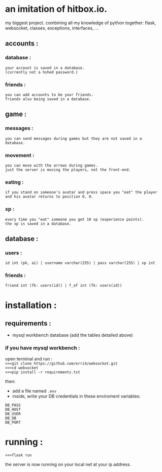 # an imitation of hitbox.io.
my biggest project. combining all my knowledge of python together: flask, websocket, classes, exceptions, interfaces, ...

## accounts :
### database :
    your account is saved in a database. 
    (currently not a hshed password.)
### friends :
    you can add accounts to be your friends.
    friends also being saved in a database.

## game :
### messages :
    you can send messages during games but they are not saved in a database.
### movement :
    you can move with the arrows during games.
    just the server is moving the players, not the front-end.
### eating :
    if you stand on someone's avatar and press space you "eat" the player and his avatar returns to position 0, 0.
### xp :
    every time you "eat" someone you get 10 xp (experience points).
    the xp is saved in a database.

## database :
### users :
    id int (pk, ai) | username varchar(255) | pass varchar(255) | xp int

### friends :
    friend int (fk: users(id)) | f_of int (fk: users(id))

# installation :
## requirements :
- mysql workbench database
(add the tables detailed above)

### if you have mysql workbench :
open terminal and run :<br>
`>>>git clone https://github.com/erri4/websocket.git`<br>
`>>>cd websocket`<br>
`>>>pip install -r requirements.txt`

then:<br>
 - add a file named `.env`
 - inside, write your DB credentials in these enviroment variables:
 ```.env
 DB_PASS
DB_HOST
DB_USER
DB_DB
DB_PORT
 ```


# running :
`>>>flask run`

the server is now running on your local net at your ip address.